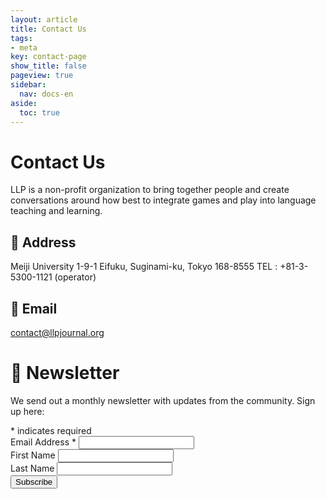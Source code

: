 ```yaml
---
layout: article
title: Contact Us
tags:
- meta
key: contact-page
show_title: false
pageview: true
sidebar:
  nav: docs-en
aside:
  toc: true
---
```

# Contact Us

LLP is a non-profit organization to bring together people and create conversations around how best to integrate games and play into language teaching and learning.

## 🏢 Address

Meiji University
1-9-1 Eifuku, Suginami-ku, Tokyo 168-8555
TEL : +81-3-5300-1121 (operator)

## 📧 Email

[contact@llpjournal.org](mailto:contact@llpjournal.org)

# 📰 Newsletter

We send out a monthly newsletter with updates from the community. Sign up here:

<!-- Begin Mailchimp Signup Form -->
<div id="mc_embed_signup">
<form action="https://llpjournal.us5.list-manage.com/subscribe/post?u=f3f9964ec0f815f786be5441c&amp;id=7c24a3a6c4" method="post" id="mc-embedded-subscribe-form" name="mc-embedded-subscribe-form" class="validate" target="_blank" novalidate>
    <div id="mc_embed_signup_scroll">
<div class="indicates-required"><span class="asterisk">*</span> indicates required</div>
<div class="mc-field-group">
	<label for="mce-EMAIL">Email Address  <span class="asterisk">*</span>
</label>
	<input type="email" value="" name="EMAIL" class="required email" id="mce-EMAIL">
</div>
<div class="mc-field-group">
	<label for="mce-FNAME">First Name </label>
	<input type="text" value="" name="FNAME" class="" id="mce-FNAME">
</div>
<div class="mc-field-group">
	<label for="mce-LNAME">Last Name </label>
	<input type="text" value="" name="LNAME" class="" id="mce-LNAME">
</div>
	<div id="mce-responses" class="clear">
		<div class="response" id="mce-error-response" style="display:none"></div>
		<div class="response" id="mce-success-response" style="display:none"></div>
	</div>    <!-- real people should not fill this in and expect good things - do not remove this or risk form bot signups-->
    <div style="position: absolute; left: -5000px;" aria-hidden="true"><input type="text" name="b_f3f9964ec0f815f786be5441c_7c24a3a6c4" tabindex="-1" value=""></div>
    <div class="clear"><input type="submit" value="Subscribe" name="subscribe" id="mc-embedded-subscribe" class="button button--success button--rounded button--lg"></div>
    </div>
</form>
</div>

<!--End mc_embed_signup-->
